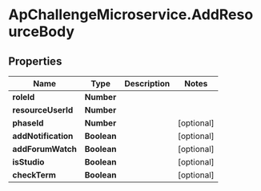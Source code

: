 # ApChallengeMicroservice.AddResourceBody

## Properties
Name | Type | Description | Notes
------------ | ------------- | ------------- | -------------
**roleId** | **Number** |  | 
**resourceUserId** | **Number** |  | 
**phaseId** | **Number** |  | [optional] 
**addNotification** | **Boolean** |  | [optional] 
**addForumWatch** | **Boolean** |  | [optional] 
**isStudio** | **Boolean** |  | [optional] 
**checkTerm** | **Boolean** |  | [optional] 


